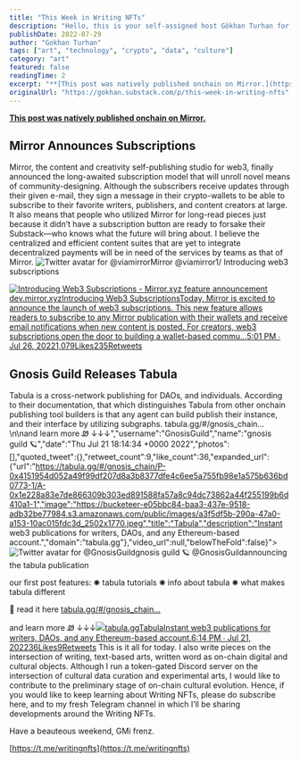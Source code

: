 ```yaml
---
title: "This Week in Writing NFTs"
description: "Hello, this is your self-assigned host Gökhan Turhan for the latest advancements, innovations and news in and through writing NFTs. I aim to regularly publish this section of my Mirror as a newsletter"
publishDate: 2022-07-29
author: "Gokhan Turhan"
tags: ["art", "technology", "crypto", "data", "culture"]
category: "art"
featured: false
readingTime: 2
excerpt: "**[This post was natively published onchain on Mirror.](https://mirror.xyz/gokhan.eth/VQyjhqWtm_3YlFLPQJ1ZZItBKVwhjdodnMMQ92OC58w)**"
originalUrl: "https://gokhan.substack.com/p/this-week-in-writing-nfts"
---
```


**[This post was natively published onchain on Mirror.](https://mirror.xyz/gokhan.eth/VQyjhqWtm_3YlFLPQJ1ZZItBKVwhjdodnMMQ92OC58w)**

## Mirror Announces Subscriptions

Mirror, the content and creativity self-publishing studio for web3, finally announced the long-awaited subscription model that will unroll novel means of community-designing. Although the subscribers receive updates through their given e-mail, they sign a message in their crypto-wallets to be able to subscribe to their favorite writers, publishers, and content creators at large. It also means that people who utilized Mirror for long-read pieces just because it didn’t have a subscription button are ready to forsake their Substack—who knows what the future will bring about. I believe the centralized and efficient content suites that are yet to integrate decentralized payments will be in need of the services by teams as that of Mirror.
![Twitter avatar for @viamirror](https://substackcdn.com/image/twitter_name/w_96/viamirror.jpg)Mirror @viamirror1/ Introducing web3 subscriptions

[![Introducing Web3 Subscriptions - Mirror.xyz feature announcement](https://bucketeer-e05bbc84-baa3-437e-9518-adb32be77984.s3.amazonaws.com/public/images/11e0b9c2-4e1e-4714-b4cf-dd08234b8880_2284x1142.jpeg)dev.mirror.xyzIntroducing Web3 SubscriptionsToday, Mirror is excited to announce the launch of web3 subscriptions. This new feature allows readers to subscribe to any Mirror publication with their wallets and receive email notifications when new content is posted. For creators, web3 subscriptions open the door to building a wallet-based commu…](https://dev.mirror.xyz/Jn62zF5n62BfowdaFgm3uIx3Fgp2vIR7b-HTSxKVXqk)[5:01 PM ∙ Jul 26, 20221,079Likes235Retweets](https://twitter.com/viamirror/status/1551976045997432836?ref_src=twsrc%5Etfw%7Ctwcamp%5Etweetembed%7Ctwterm%5E1551976045997432836%7Ctwgr%5E%7Ctwcon%5Es1_&ref_url=https%3A%2F%2Fmirror.xyz%2Fgokhan.eth%2FVQyjhqWtm_3YlFLPQJ1ZZItBKVwhjdodnMMQ92OC58w)
## **Gnosis Guild Releases Tabula**

Tabula is a cross-network publishing for DAOs, and individuals. According to their documentation, that which distinguishes Tabula from other onchain publishing tool builders is that any agent can build publish their instance, and their interface by utilizing subgraphs.
tabula.gg/#/gnosis_chain…\n\nand learn more Ꮺ ↓↓↓","username":"GnosisGuild","name":"gnosis guild 🪐","date":"Thu Jul 21 18:14:34 +0000 2022","photos":[],"quoted_tweet":{},"retweet_count":9,"like_count":36,"expanded_url":{"url":"https://tabula.gg/#/gnosis_chain/P-0x4151954d052a49f99df207d8a3b8377dfe4c6ee5a755fb98e1a575b636bd0773-1/A-0x1e228a83e7de866309b303ed891588fa57a8c94dc73862a44f255199b6d410a1-1","image":"https://bucketeer-e05bbc84-baa3-437e-9518-adb32be77984.s3.amazonaws.com/public/images/a3f5df5b-290a-47a0-a153-10ac015fdc3d_2502x1770.jpeg","title":"Tabula","description":"Instant web3 publications for writers, DAOs, and any Ethereum-based account.","domain":"tabula.gg"},"video_url":null,"belowTheFold":false}">![Twitter avatar for @GnosisGuild](https://substackcdn.com/image/twitter_name/w_96/GnosisGuild.jpg)gnosis guild 🪐 @GnosisGuildannouncing the tabula publication

our first post features:
✺ tabula tutorials
✺ info about tabula
✺ what makes tabula different

📜 read it here [tabula.gg/#/gnosis_chain…](https://tabula.gg/#/gnosis_chain/P-0x4151954d052a49f99df207d8a3b8377dfe4c6ee5a755fb98e1a575b636bd0773-1/A-0x1e228a83e7de866309b303ed891588fa57a8c94dc73862a44f255199b6d410a1-1)

and learn more Ꮺ ↓↓↓[![](https://bucketeer-e05bbc84-baa3-437e-9518-adb32be77984.s3.amazonaws.com/public/images/a3f5df5b-290a-47a0-a153-10ac015fdc3d_2502x1770.jpeg)tabula.ggTabulaInstant web3 publications for writers, DAOs, and any Ethereum-based account.](https://tabula.gg/#/gnosis_chain/P-0x4151954d052a49f99df207d8a3b8377dfe4c6ee5a755fb98e1a575b636bd0773-1/A-0x1e228a83e7de866309b303ed891588fa57a8c94dc73862a44f255199b6d410a1-1)[6:14 PM ∙ Jul 21, 202236Likes9Retweets](https://twitter.com/GnosisGuild/status/1550182460025147392?ref_src=twsrc%5Etfw%7Ctwcamp%5Etweetembed%7Ctwterm%5E1550182460025147392%7Ctwgr%5E%7Ctwcon%5Es1_&ref_url=https%3A%2F%2Fmirror.xyz%2Fgokhan.eth%2FVQyjhqWtm_3YlFLPQJ1ZZItBKVwhjdodnMMQ92OC58w)
This is it all for today. I also write pieces on the intersection of writing, text-based arts, written word as on-chain digital and cultural objects. Although I run a token-gated Discord server on the intersection of cultural data curation and experimental arts, I would like to contribute to the preliminary stage of on-chain cultural evolution. Hence, if you would like to keep learning about Writing NFTs, please do subscribe here, and to my fresh Telegram channel in which I’ll be sharing developments around the Writing NFTs.

Have a beauteous weekend, GMi frenz.

[https://t.me/writingnfts](https://t.me/writingnfts)